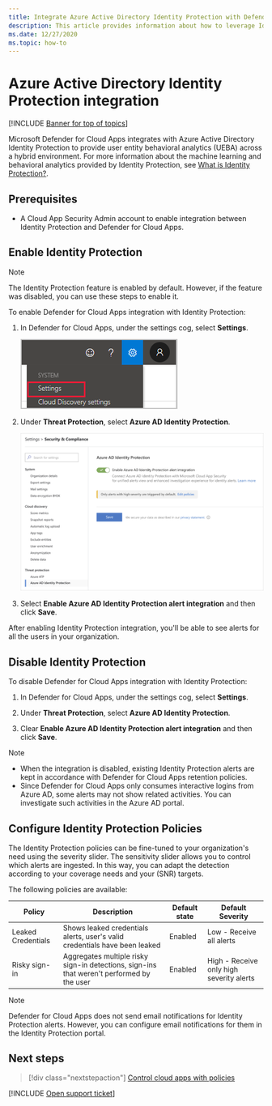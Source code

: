 ```yaml
---
title: Integrate Azure Active Directory Identity Protection with Defender for Cloud Apps
description: This article provides information about how to leverage Identity Protection alerts in Defender for Cloud Apps for hybrid risk detection.
ms.date: 12/27/2020
ms.topic: how-to
---
```

# Azure Active Directory Identity Protection integration

[!INCLUDE [Banner for top of topics](includes/banner.md)]

Microsoft Defender for Cloud Apps integrates with Azure Active Directory Identity Protection to provide user entity behavioral analytics (UEBA) across a hybrid environment. For more information about the machine learning and behavioral analytics provided by Identity Protection, see [What is Identity Protection?](/azure/active-directory/identity-protection/overview-identity-protection).

## Prerequisites

- A Cloud App Security Admin account to enable integration between Identity Protection and Defender for Cloud Apps.

## Enable Identity Protection

> [!NOTE]
> The Identity Protection feature is enabled by default. However, if the feature was disabled, you can use these steps to enable it.

To enable Defender for Cloud Apps integration with Identity Protection:

1. In Defender for Cloud Apps, under the settings cog, select **Settings**.

    ![Settings menu.](media/azip-system-settings.png)

1. Under **Threat Protection**, select **Azure AD Identity Protection**.

    ![enable azure advanced threat protection.](media/aadip-integration.png)

1. Select **Enable Azure AD Identity Protection alert integration** and then click **Save**.

After enabling Identity Protection integration, you'll be able to see alerts for all the users in your organization.

## Disable Identity Protection

To disable Defender for Cloud Apps integration with Identity Protection:

1. In Defender for Cloud Apps, under the settings cog, select **Settings**.

1. Under **Threat Protection**, select **Azure AD Identity Protection**.

1. Clear **Enable Azure AD Identity Protection alert integration** and then click **Save**.

> [!NOTE]
>
> - When the integration is disabled, existing Identity Protection alerts are kept in accordance with Defender for Cloud Apps retention policies.
> - Since Defender for Cloud Apps only consumes interactive logins from Azure AD, some alerts may not show related activities. You can investigate such activities in the Azure AD portal.

## Configure Identity Protection Policies

The Identity Protection policies can be fine-tuned to your organization's need using the severity slider. The sensitivity slider allows you to control which alerts are ingested. In this way, you can adapt the detection according to your coverage needs and your (SNR) targets.

The following policies are available:

|Policy|Description|Default state|Default Severity|
|---|---|---|---|
|Leaked Credentials|Shows leaked credentials alerts, user's valid credentials have been leaked|Enabled|Low - Receive all alerts|
|Risky sign-in|Aggregates multiple risky sign-in detections, sign-ins that weren't performed by the user|Enabled|High - Receive only high severity alerts|

> [!NOTE]
> Defender for Cloud Apps does not send email notifications for Identity Protection alerts. However, you can configure email notifications for them in the Identity Protection portal.

## Next steps

> [!div class="nextstepaction"]
> [Control cloud apps with policies](control-cloud-apps-with-policies.md)

[!INCLUDE [Open support ticket](includes/support.md)]

